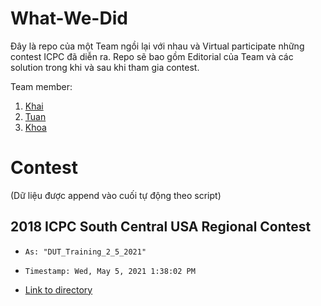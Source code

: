 # What-We-Did
Đây là repo của một Team ngồi lại với nhau và Virtual participate những contest ICPC đã diễn ra. Repo sẽ bao gồm Editorial của Team và các solution trong khi và sau khi tham gia contest.

Team member:
1. [Khai](github.com/lioasan)
2. [Tuan](github.com/nvatuan)
3. [Khoa](github.com/khoa8700)

# Contest
(Dữ liệu được append vào cuối tự động theo script)

## 2018 ICPC South Central USA Regional Contest
* `As: "DUT_Training_2_5_2021"`

* `Timestamp: Wed, May 5, 2021 1:38:02 PM`

* [Link to directory](DUT_Training_2_5_2021)
